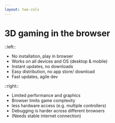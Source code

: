 ```yaml
---
layout: two-cols
---
```


# 3D gaming in the browser

::left::

<!-- positive -->

<div class="flex justify-center mb-16 mt-12" v-click="0">
    <ant-design-smile-filled class="text-green-400 text-6xl" />
</div>

<VClicks>

- No installation, play in browser
- Works on all devices and OS (desktop & mobile)
- Instant updates, no downloads
- Easy distribution, no app store/ download
- Fast updates, agile dev

</VClicks>

::right::

<!-- negative -->

<div class="flex justify-center mb-16 mt-12" v-click="0">
    <ant-design-frown-filled class="text-red-400 text-6xl" />
</div>

<VClicks>

- Limited performance and graphics
- Browser limits game complexity
- less hardware access (e.g. multiple controllers)
- Debugging is harder across different browsers
- (Needs stable internet connection)

</VClicks>
